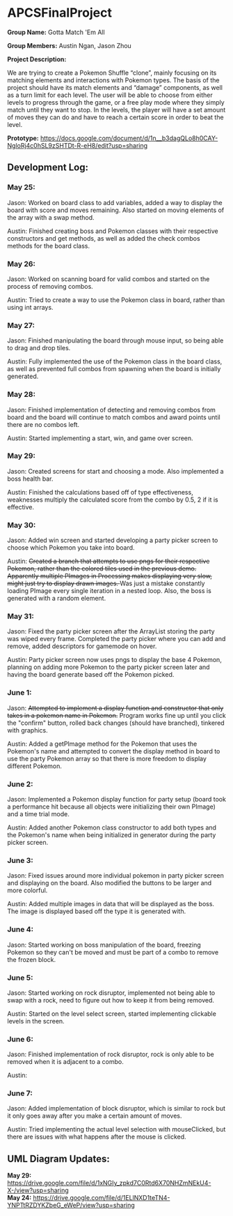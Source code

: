 # APCSFinalProject

**Group Name:** Gotta Match 'Em All

**Group Members:** Austin Ngan, Jason Zhou

**Project Description:**

We are trying to create a Pokemon Shuffle “clone”, mainly focusing on its matching elements and interactions with Pokemon types. The basis of the project should have its match elements and “damage” components, as well as a turn limit for each level. The user will be able to choose from either levels to progress through the game, or a free play mode where they simply match until they want to stop. In the levels, the player will have a set amount of moves they can do and have to reach a certain score in order to beat the level.

**Prototype:** https://docs.google.com/document/d/1n__b3dagQLo8h0CAY-NgloRj4c0hSL9zSHTDt-R-eH8/edit?usp=sharing

## Development Log:
### May 25:
Jason: Worked on board class to add variables, added a way to display the board with score and moves remaining. Also started on moving elements of the array with a swap method.  

Austin: Finished creating boss and Pokemon classes with their respective constructors and get methods, as well as added the check combos methods for the board class.  

### May 26:
Jason: Worked on scanning board for valid combos and started on the process of removing combos.

Austin: Tried to create a way to use the Pokemon class in board, rather than using int arrays.

### May 27:
Jason: Finished manipulating the board through mouse input, so being able to drag and drop tiles.

Austin: Fully implemented the use of the Pokemon class in the board class, as well as prevented full combos from spawning when the board is initially generated.

### May 28:
Jason: Finished implementation of detecting and removing combos from board and the board will continue to match combos and award points until there are no combos left.

Austin: Started implementing a start, win, and game over screen.

### May 29:
Jason: Created screens for start and choosing a mode. Also implemented a boss health bar.

Austin: Finished the calculations based off of type effectiveness, weaknesses multiply the calculated score from the combo by 0.5, 2 if it is effective.

### May 30:
Jason: Added win screen and started developing a party picker screen to choose which Pokemon you take into board.

Austin: <strike> Created a branch that attempts to use pngs for their respective Pokemon, rather than the colored tiles used in the previous demo. Apparently multiple  PImages in Processing makes displaying very slow, might just try to display drawn images. </strike> Was just a mistake constantly loading PImage every single iteration in a nested loop. Also, the boss is generated with a random element.

### May 31:
Jason: Fixed the party picker screen after the ArrayList storing the party was wiped every frame. Completed the party picker where you can add and remove, added descriptors for gamemode on hover.

Austin: Party picker screen now uses pngs to display the base 4 Pokemon, planning on adding more Pokemon to the party picker screen later and having the board generate based off the Pokemon picked.

### June 1:
Jason: <strike> Attempted to implement a display function and constructor that only takes in a pokemon name in Pokemon.</strike> Program works fine up until you click the "confirm" button, rolled back changes (should have branched), tinkered with graphics.

Austin: Added a getPImage method for the Pokemon that uses the Pokemon's name and attempted to convert the display method in board to use the party Pokemon array so that there is more freedom to display different Pokemon.

### June 2:
Jason: Implemented a Pokemon display function for party setup (board took a performance hit because all objects were initializing their own PImage) and a time trial mode.

Austin: Added another Pokemon class constructor to add both types and the Pokemon's name when being initialized in generator during the party picker screen.

### June 3:
Jason: Fixed issues around more individual pokemon in party picker screen and displaying on the board. Also modified the buttons to be larger and more colorful.

Austin: Added multiple images in data that will be displayed as the boss. The image is displayed based off the type it is generated with.

### June 4:
Jason: Started working on boss manipulation of the board, freezing Pokemon so they can't be moved and must be part of a combo to remove the frozen block.

### June 5:
Jason: Started working on rock disruptor, implemented not being able to swap with a rock, need to figure out how to keep it from being removed.

Austin: Started on the level select screen, started implementing clickable levels in the screen.

### June 6:
Jason: Finished implementation of rock disruptor, rock is only able to be removed when it is adjacent to a combo.

Austin: 

### June 7:
Jason: Added implementation of block disruptor, which is similar to rock but it only goes away after you make a certain amount of moves.

Austin: Tried implementing the actual level selection with mouseClicked, but there are issues with what happens after the mouse is clicked.

## UML Diagram Updates:
**May 29:** https://drive.google.com/file/d/1xNGIy_zpkd7C0Rtd6X70NHZmNEkU4-X-/view?usp=sharing  
**May 24:** https://drive.google.com/file/d/1ELlNXD1teTN4-YNPTtRZDYKZbeG_eWeP/view?usp=sharing
